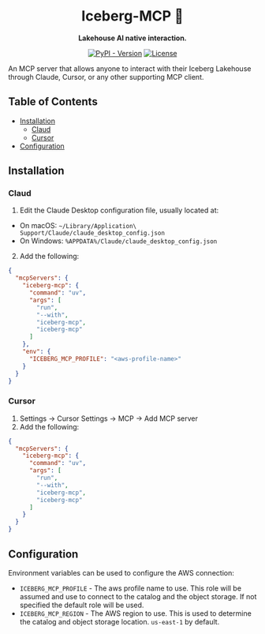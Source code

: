 <div align="center">

<!-- omit in toc -->
# Iceberg-MCP 🚀
<strong>Lakehouse AI native interaction.</strong>

[![PyPI - Version](https://img.shields.io/pypi/v/iceberg-mcp.svg)](https://pypi.org/project/iceberg-mcp)
[![License](https://img.shields.io/github/license/ryft-io/iceberg-mcp.svg)](https://github.com/ryft-io/iceberg-mcp/blob/main/LICENSE)


</div>

An MCP server that allows anyone to interact with their Iceberg Lakehouse through Claude, Cursor, or any other supporting MCP client.

<!-- omit in toc -->
## Table of Contents
- [Installation](#installation)
  - [Claud](#claud)
  - [Cursor](#cursor)
- [Configuration](#configuration)

## Installation

### Claud
1. Edit the Claude Desktop configuration file, usually located at:
  - On macOS: `~/Library/Application\ Support/Claude/claude_desktop_config.json`
  - On Windows: `%APPDATA%/Claude/claude_desktop_config.json`

2. Add the following:
```json
{
  "mcpServers": {
    "iceberg-mcp": {
      "command": "uv",
      "args": [
        "run",
        "--with",
        "iceberg-mcp",
        "iceberg-mcp"
      ]
    },
    "env": {
      "ICEBERG_MCP_PROFILE": "<aws-profile-name>"
    }
  }
}
```

### Cursor

1. Settings -> Cursor Settings -> MCP -> Add MCP server
2. Add the following:
```json
{
  "mcpServers": {
    "iceberg-mcp": {
      "command": "uv",
      "args": [
        "run",
        "--with",
        "iceberg-mcp",
        "iceberg-mcp"
      ]
    }
  }
}
```

## Configuration

Environment variables can be used to configure the AWS connection:

- `ICEBERG_MCP_PROFILE` - The aws profile name to use. This role will be assumed and use to connect to the catalog and the object storage. If not specified the default role will be used.
- `ICEBERG_MCP_REGION` - The AWS region to use. This is used to determine the catalog and object storage location. `us-east-1` by default.
